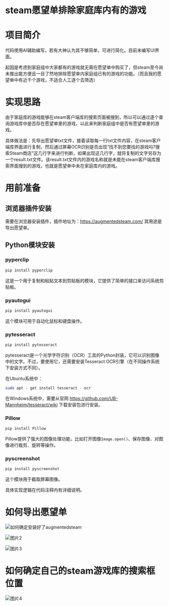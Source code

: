 # steam愿望单排除家庭库内有的游戏

# 项目简介

代码使用AI辅助编写。若有大神认为其不够简单，可进行简化。目前未编写UI界面。

起因是考虑到家庭组中大家都有的游戏就无需在愿望单中购买了，但steam至今尚未推出能方便且一目了然地排除愿望单内家庭组已有的游戏的功能。（而且我的愿望单中有近千个游戏，不适合人工逐个去筛选）

# 实现思路

由于家庭库的游戏能够在steam客户端库的搜索页面被搜到，所以可以通过逐个查询游戏库中是否存在愿望单里的游戏，以此来判断家庭组中是否有愿望单里的游戏。

具体做法是：先导出愿望单txt文件，接着读取每一行txt文件内容，在steam客户端库界面进行复制，然后通过屏幕OCR识别是否出现“找不到您要找的游戏吗?搜索Steam商店”这几行字来进行判断，如果出现这几行字，就将复制的文字另存为一个result.txt文件。该result.txt文件内的游戏名称就是未能在steam客户端库搜索界面搜到的游戏，也就是愿望单中未在家庭库内的游戏。

# 用前准备

## 浏览器插件安装
需要在浏览器安装插件，插件地址为：https://augmentedsteam.com/
其用途是导出愿望单。

## Python模块安装

### pyperclip
```bash
pip install pyperclip
```
这是一个用于复制和粘贴文本到剪贴板的模块，它提供了简单的接口来访问系统剪贴板。

### pyautogui
```bash
pip install pyautogui
```
这个模块可用于自动化鼠标和键盘操作。

### pytesseract
```bash
pip install pytesseract
```
pytesseract是一个光学字符识别（OCR）工具的Python封装，它可以识别图像中的文字。不过，要使用它，还需要安装Tesseract OCR引擎（在不同操作系统下安装方式不同）。

在Ubuntu系统中：
```bash
sudo apt - get install tesseract - ocr
```
在Windows系统中，需要从官网 
https://github.com/UB-Mannheim/tesseract/wiki
下载安装包进行安装。

### Pillow
```bash
pip install Pillow
```
Pillow提供了强大的图像处理功能，比如打开图像`Image.open()`、保存图像、对图像进行裁剪、旋转等操作。

### pyscreenshot
```bash
pip install pyscreenshot
```
这个模块用于截取屏幕图像。

具体实现逻辑在代码注释内有详细说明。

# 如何导出愿望单
![如何确定安装好了augmentedsteam](https://github.com/s0h9aMnRe/steam-wishlist-excludes-games-available-in-the-family-library/blob/main/%E7%A4%BA%E4%BE%8B%E7%85%A7%E7%89%87/%E5%9B%BE%E7%89%871.png)

![图片2](https://github.com/s0h9aMnRe/steam-wishlist-excludes-games-available-in-the-family-library/blob/main/%E7%A4%BA%E4%BE%8B%E7%85%A7%E7%89%87/%E5%9B%BE%E7%89%872.png)

![图片3](https://github.com/s0h9aMnRe/steam-wishlist-excludes-games-available-in-the-family-library/blob/main/%E7%A4%BA%E4%BE%8B%E7%85%A7%E7%89%87/%E5%9B%BE%E7%89%873.png)
# 如何确定自己的steam游戏库的搜索框位置
![图片4](https://github.com/s0h9aMnRe/steam-wishlist-excludes-games-available-in-the-family-library/blob/main/%E7%A4%BA%E4%BE%8B%E7%85%A7%E7%89%87/%E5%9B%BE%E7%89%874.jpg)
